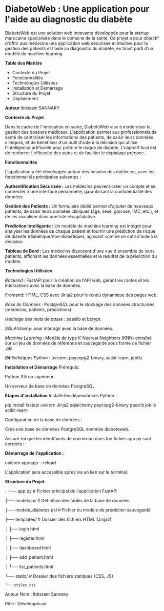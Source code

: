 # DiabetoWeb : Une application pour l'aide au diagnostic du diabète

DiabetoWeb est une solution web innovante développée pour la startup marocaine spécialisée dans le domaine de la santé. Ce projet a pour objectif d'offrir aux médecins une application web sécurisée et intuitive pour la gestion des patients et l'aide au diagnostic du diabète, en tirant parti d'un modèle de machine learning.

**Table des Matière**
- Contexte du Projet
- Fonctionnalités
- Technologies Utilisées
- Installation et Démarrage
- Structure du Projet
- Déploiement

**Auteur**
Ibtissam SANNAKY

**Contexte du Projet**

Dans le cadre de l'innovation en santé, DiabetoWeb vise à moderniser la gestion des dossiers médicaux. L'application permet aux professionnels de santé de centraliser les informations des patients, de saisir leurs données cliniques, et de bénéficier d'un outil d'aide à la décision qui utilise l'intelligence artificielle pour prédire le risque de diabète. L'objectif final est de renforcer l'efficacité des soins et de faciliter le dépistage précoce.

**Fonctionnalités**

L'application a été développée autour des besoins des médecins, avec les fonctionnalités principales suivantes :

**Authentification Sécurisée :** Les médecins peuvent créer un compte et se connecter à une interface personnelle, garantissant la confidentialité des données.

**Gestion des Patients :** Un formulaire dédié permet d'ajouter de nouveaux patients, de saisir leurs données cliniques (âge, sexe, glucose, IMC, etc.), et de les visualiser dans une liste récapitulative.

**Prédiction Intelligente :** Un modèle de machine learning est intégré pour analyser les données de chaque patient et fournir une prédiction de risque de diabète (diabétique/non-diabétique), agissant comme un outil d'aide à la décision.

**Tableau de Bord :** Les médecins disposent d'une vue d'ensemble de leurs patients, affichant les données essentielles et le résultat de la prédiction du modèle.

**Technologies Utilisées**

*Backend* : FastAPI pour la création de l'API web, gérant les routes et les interactions avec la base de données.

*Frontend*: HTML, CSS avec Jinja2 pour le rendu dynamique des pages web.

*Base de Données* : PostgreSQL pour le stockage des données structurées (médecins, patients, prédictions).

*Hachage des mots de passe* : passlib et bcrypt.

*SQLAlchemy*: pour interagir avec la base de données.

*Machine Learning* : Modèle de type K-Nearest Neighbors (KNN) entraîné sur un jeu de données de référence et sauvegardé sous forme de fichier .pkl.

*Bibliothèques Python* : uvicorn, psycopg2-binary, scikit-learn, joblib.

**Installation et Démarrage**
Prérequis:

Python 3.8 ou supérieur

Un serveur de base de données PostgreSQL

**Étapes d'installation**
Installe les dépendances Python :

pip install fastapi uvicorn Jinja2 sqlalchemy psycopg2-binary passlib joblib scikit-learn

Configuration de la base de données :

Crée une base de données PostgreSQL nommée diabetoweb.

Assure-toi que les identifiants de connexion dans ton fichier app.py sont corrects :


**Démarrage de l'application :**

uvicorn app:app --reload

L'application sera accessible après via un lien sur le terminal.

**Structure du Projet**

.
├── app.py                  # Fichier principal de l'application FastAPI

├── models.py               # Définition des tables de la base de données

├── modele_diabetes.pkl           # Fichier du modèle de prédiction sauvegardé
 
├── templates/    # Dossier des fichiers HTML (Jinja2)

│   ├── login.html

│   ├── register.html

│   ├── dashboard.html

│   ├── add_patient.html

│   └── list_patients.html

└── static/                 # Dossier des fichiers statiques (CSS, JS)

    └── styles.css

Auteur
Nom : Ibtissam Sannaky

Rôle : Développeuse
